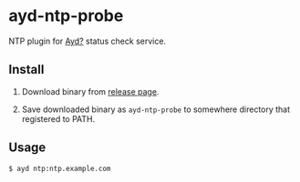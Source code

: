 ayd-ntp-probe
=============

NTP plugin for [Ayd?](https://github.com/macrat/ayd) status check service.


## Install

1. Download binary from [release page](https://github.com/macrat/ayd-ntp-probe/releases).

2. Save downloaded binary as `ayd-ntp-probe` to somewhere directory that registered to PATH.


## Usage

``` shell
$ ayd ntp:ntp.example.com
```
